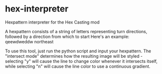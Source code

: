 # hex-interpreter
Hexpattern interpreter for the Hex Casting mod

A hexpattern consists of a string of letters representing turn directions, followed by a direction from which to start
Here's an example: qeewdweddw northeast

To use this tool, just run the python script and input your hexpattern. The "intersect mode" determines how the resulting image will be styled - selecting "y" will cause the line to change color whenever it intersects itself, while selecting "n" will cause the line color to use a continuous gradient.
